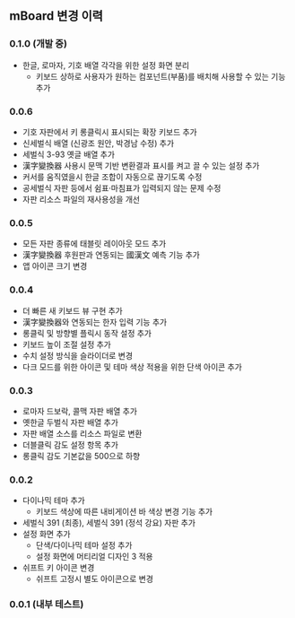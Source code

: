 ## mBoard 변경 이력
### 0.1.0 (개발 중)
* 한글, 로마자, 기호 배열 각각을 위한 설정 화면 분리
  * 키보드 상하로 사용자가 원하는 컴포넌트(부품)를 배치해 사용할 수 있는 기능 추가

### 0.0.6
* 기호 자판에서 키 롱클릭시 표시되는 확장 키보드 추가
* 신세벌식 배열 (신광조 원안, 박경남 수정) 추가
* 세벌식 3-93 옛글 배열 추가
* 漢字變換器 사용시 문맥 기반 변환결과 표시를 켜고 끌 수 있는 설정 추가
* 커서를 움직였을시 한글 조합이 자동으로 끊기도록 수정
* 공세벌식 자판 등에서 쉼표·마침표가 입력되지 않는 문제 수정
* 자판 리소스 파일의 재사용성을 개선

### 0.0.5
* 모든 자판 종류에 태블릿 레이아웃 모드 추가
* 漢字變換器 후원판과 연동되는 國漢文 예측 기능 추가
* 앱 아이콘 크기 변경

### 0.0.4
* 더 빠른 새 키보드 뷰 구현 추가
* 漢字變換器와 연동되는 한자 입력 기능 추가
* 롱클릭 및 방향별 플릭시 동작 설정 추가
* 키보드 높이 조절 설정 추가
* 수치 설정 방식을 슬라이더로 변경
* 다크 모드를 위한 아이콘 및 테마 색상 적용을 위한 단색 아이콘 추가

### 0.0.3
* 로마자 드보락, 콜맥 자판 배열 추가
* 옛한글 두벌식 자판 배열 추가
* 자판 배열 소스를 리소스 파일로 변환
* 더블클릭 감도 설정 항목 추가
* 롱클릭 감도 기본값을 500으로 하향

### 0.0.2
* 다이나믹 테마 추가
  * 키보드 색상에 따른 내비게이션 바 색상 변경 기능 추가
* 세벌식 391 (최종), 세벌식 391 (정석 강요) 자판 추가
* 설정 화면 추가
  * 단색/다이나믹 테마 설정 추가
  * 설정 화면에 머티리얼 디자인 3 적용
* 쉬프트 키 아이콘 변경
  * 쉬프트 고정시 별도 아이콘으로 변경

### 0.0.1 (내부 테스트)